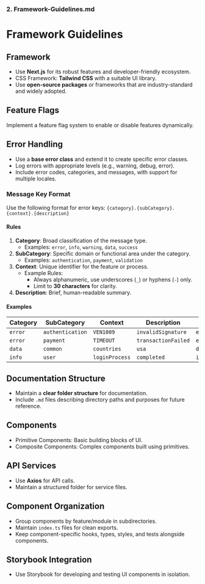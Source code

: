 ### 2. **Framework-Guidelines.md**

# Framework Guidelines

## Framework

- Use **Next.js** for its robust features and developer-friendly ecosystem.
- CSS Framework: **Tailwind CSS** with a suitable UI library.
- Use **open-source packages** or frameworks that are industry-standard and widely adopted.

## Feature Flags

Implement a feature flag system to enable or disable features dynamically.

## Error Handling

- Use a **base error class** and extend it to create specific error classes.
- Log errors with appropriate levels (e.g., warning, debug, error).
- Include error codes, categories, and messages, with support for multiple locales.

### Message Key Format

Use the following format for error keys:
`{category}.{subCategory}.{context}.{description}`

#### Rules

1. **Category**: Broad classification of the message type.
   - Examples: `error`, `info`, `warning`, `data`, `success`
2. **SubCategory**: Specific domain or functional area under the category.
   - Examples: `authentication`, `payment`, `validation`
3. **Context**: Unique identifier for the feature or process.
   - Example Rules:
     - Always alphanumeric, use underscores (`_`) or hyphens (`-`) only.
     - Limit to **30 characters** for clarity.
4. **Description**: Brief, human-readable summary.

#### Examples

| Category | SubCategory      | Context        | Description         | Key                                             |
| -------- | ---------------- | -------------- | ------------------- | ----------------------------------------------- |
| `error`  | `authentication` | `VEN1009`      | `invalidSignature`  | `error.authentication.VEN1009.invalidSignature` |
| `error`  | `payment`        | `TIMEOUT`      | `transactionFailed` | `error.payment.TIMEOUT.transactionFailed`       |
| `data`   | `common`         | `countries`    | `usa`               | `data.common.countries.usa`                     |
| `info`   | `user`           | `loginProcess` | `completed`         | `info.user.loginProcess.completed`              |

## Documentation Structure

- Maintain a **clear folder structure** for documentation.
- Include `.md` files describing directory paths and purposes for future reference.

## Components

- Primitive Components: Basic building blocks of UI.
- Composite Components: Complex components built using primitives.

## API Services

- Use **Axios** for API calls.
- Maintain a structured folder for service files.

## Component Organization

- Group components by feature/module in subdirectories.
- Maintain `index.ts` files for clean exports.
- Keep component-specific hooks, types, styles, and tests alongside components.

## Storybook Integration

- Use Storybook for developing and testing UI components in isolation.
